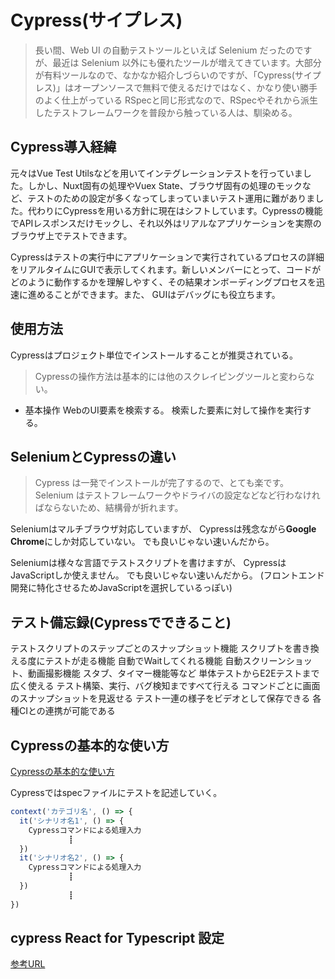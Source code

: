# Cypress(サイプレス)

>長い間、Web UI の自動テストツールといえば Selenium だったのですが、最近は Selenium 以外にも優れたツールが増えてきています。大部分が有料ツールなので、なかなか紹介しづらいのですが、「Cypress(サイプレス)」はオープンソースで無料で使えるだけではなく、かなり使い勝手のよく仕上がっている
RSpecと同じ形式なので、RSpecやそれから派生したテストフレームワークを普段から触っている人は、馴染める。

## Cypress導入経緯

元々はVue Test Utilsなどを用いてインテグレーションテストを行っていました。しかし、Nuxt固有の処理やVuex State、ブラウザ固有の処理のモックなど、テストのための設定が多くなってしまっていまいテスト運用に難がありました。代わりにCypressを用いる方針に現在はシフトしています。Cypressの機能でAPIレスポンスだけモックし、それ以外はリアルなアプリケーションを実際のブラウザ上でテストできます。

Cypressはテストの実行中にアプリケーションで実行されているプロセスの詳細をリアルタイムにGUIで表示してくれます。新しいメンバーにとって、コードがどのように動作するかを理解しやすく、その結果オンボーディングプロセスを迅速に進めることができます。また、 GUIはデバッグにも役立ちます。

## 使用方法

Cypressはプロジェクト単位でインストールすることが推奨されている。

>Cypressの操作方法は基本的には他のスクレイピングツールと変わらない。

- 基本操作
WebのUI要素を検索する。
検索した要素に対して操作を実行する。

## SeleniumとCypressの違い

>Cypress は一発でインストールが完了するので、とても楽です。
>Selenium はテストフレームワークやドライバの設定などなど行わなければならないため、結構骨が折れます。

Seleniumはマルチブラウザ対応していますが、
Cypressは残念ながら**Google Chrome**にしか対応していない。
でも良いじゃない速いんだから。

Seleniumは様々な言語でテストスクリプトを書けますが、
CypressはJavaScriptしか使えません。
でも良いじゃない速いんだから。
(フロントエンド開発に特化させるためJavaScriptを選択しているっぽい)

## テスト備忘録(Cypressでできること)

テストスクリプトのステップごとのスナップショット機能
スクリプトを書き換える度にテストが走る機能
自動でWaitしてくれる機能
自動スクリーンショット、動画撮影機能
スタブ、タイマー機能等など
単体テストからE2Eテストまで広く使える
テスト構築、実行、バグ検知まですべて行える
コマンドごとに画面のスナップショットを見返せる
テスト一連の様子をビデオとして保存できる
各種CIとの連携が可能である

## Cypressの基本的な使い方

[Cypressの基本的な使い方](https://future-architect.github.io/articles/20210428a/)

Cypressではspecファイルにテストを記述していく。

```js
context('カテゴリ名', () => {
  it('シナリオ名1', () => {
    Cypressコマンドによる処理入力
             ┋
  })
  it('シナリオ名2', () => {
    Cypressコマンドによる処理入力
             ┋
  })
             ┋
})
```

## cypress React for Typescript 設定

[参考URL](https://www.gixo.jp/blog/16086/)
